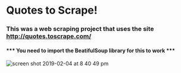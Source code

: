 # Quotes to Scrape!
### This was a web scraping project that uses the site http://quotes.toscrape.com/
#### *** You need to import the BeatifulSoup library for this to work ***
![screen shot 2019-02-04 at 8 40 49 pm](https://user-images.githubusercontent.com/29298626/52248580-2ec36c80-28bd-11e9-8974-dace5deaf481.png)
